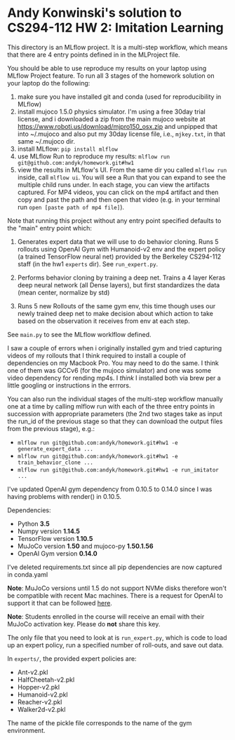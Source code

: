 # Andy Konwinski's solution to CS294-112 HW 2: Imitation Learning

This directory is an MLflow project. It is a multi-step workflow, which
means that there are 4 entry points defined in in the MLProject file.

You should be able to use reproduce my results on your laptop using
MLflow Project feature. To run all 3 stages of the homework solution
on your laptop do the following:

1) make sure you have installed git and conda (used for reproducibility in MLflow)
2) install mujoco 1.5.0 physics simulator. I'm using a free 30day trial license, and i downloaded 
   a zip from the main mujoco website at https://www.roboti.us/download/mjpro150_osx.zip and
   unpipped that into ~/.mujoco and also put my 30day license file, i.e., `mjkey.txt`, in that same
   ~/.mujoco dir.
3) install MLflow: `pip install mlflow`
4) use MLflow Run to reproduce my results: `mlflow run git@github.com:andyk/homework.git#hw1`
5) view the results in MLflow's UI. From the same dir you called `mlflow run` inside,
   call `mlflow ui`. You will see a Run that you can expand to see the multiple
   child runs under. In each stage, you can view the artifacts captured. For MP4 videos,
   you can click on the mp4 artifact and then copy and past the path and then
   open that video (e.g. in your terminal run `open [paste path of mp4 file]`).

Note that running this project without any entry point specified defaults to the
"main" entry point which:

1) Generates expert data that we will use to do behavior cloning.
   Runs 5 rollouts using OpenAI Gym with Humanoid-v2 env and the expert
   policy (a trained TensorFlow neural net) provided by the Berkeley CS294-112 
   staff (in the hw1 `experts` dir). See `run_expert.py`.
        
2) Performs behavior cloning by training a deep net.
   Trains a 4 layer Keras deep neural network (all Dense layers), but
   first standardizes the data (mean center, normalize by std)
        
3) Runs 5 new Rollouts of the same gym env, this time though uses our
   newly trained deep net to make decision about which action to take
   based on the observation it receives from env at each step.

See `main.py` to see the MLflow worklflow defined.

I saw a couple of errors when i originally installed gym and tried
capturing videos of my rollouts that I think required to install a
couple of dependencies on my Macbook Pro. You may need to do the same.
I think one of them was GCCv6 (for the mujoco simulator) and one was
some video dependency for rending mp4s. I *think* I installed both via
brew per a little googling or instructions in the errrors.

You can also run the individual stages of the multi-step workflow manually one
at a time by calling mlflow run with each of the three entry points in succession
with appropriate parameters (the 2nd two stages take as input the run_id of the
previous stage so that they can download the output files from the previous
stage), e.g.:
* `mlflow run git@github.com:andyk/homework.git#hw1 -e generate_expert_data ...`
* `mlflow run git@github.com:andyk/homework.git#hw1 -e train_behavior_clone ...`
* `mlflow run git@github.com:andyk/homework.git#hw1 -e run_imitator ...`


I've updated OpenAI gym dependency from 0.10.5 to 0.14.0 since I was
having problems with render() in 0.10.5.

Dependencies:
 * Python **3.5**
 * Numpy version **1.14.5**
 * TensorFlow version **1.10.5**
 * MuJoCo version **1.50** and mujoco-py **1.50.1.56**
 * OpenAI Gym version **0.14.0**

I've deleted requirements.txt since all pip dependencies are now
captured in conda.yaml

**Note**: MuJoCo versions until 1.5 do not support NVMe disks therefore won't be compatible with recent Mac machines.
There is a request for OpenAI to support it that can be followed [here](https://github.com/openai/gym/issues/638).

**Note**: Students enrolled in the course will receive an email with their MuJoCo activation key. Please do **not** share this key.

The only file that you need to look at is `run_expert.py`, which is code to load up an expert policy, run a specified number of roll-outs, and save out data.

In `experts/`, the provided expert policies are:
* Ant-v2.pkl
* HalfCheetah-v2.pkl
* Hopper-v2.pkl
* Humanoid-v2.pkl
* Reacher-v2.pkl
* Walker2d-v2.pkl

The name of the pickle file corresponds to the name of the gym environment.
